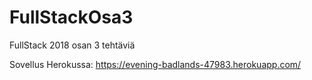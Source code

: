# FullStackOsa3

FullStack 2018 osan 3 tehtäviä

Sovellus Herokussa: https://evening-badlands-47983.herokuapp.com/
